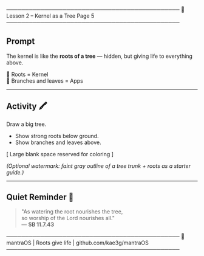 ──────────────────────────────────────────────
🌳  Lesson 2 – Kernel as a Tree                           Page 5
──────────────────────────────────────────────

## Prompt

The kernel is like the **roots of a tree** — hidden, but giving life to everything above.  

🌱 Roots = Kernel  
🍃 Branches and leaves = Apps  

---

## Activity 🖍️

Draw a big tree.  
- Show strong roots below ground.  
- Show branches and leaves above.  

[ Large blank space reserved for coloring ]  

_(Optional watermark: faint gray outline of a tree trunk + roots as a starter guide.)_

---

## Quiet Reminder 🌸

> "As watering the root nourishes the tree,  
> so worship of the Lord nourishes all."  
> — **SB 11.7.43**

──────────────────────────────────────────────
🌳 mantraOS | Roots give life | github.com/kae3g/mantraOS
──────────────────────────────────────────────